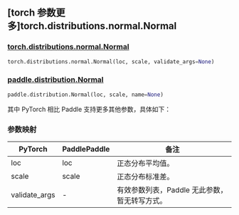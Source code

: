## [torch 参数更多]torch.distributions.normal.Normal

### [torch.distributions.normal.Normal](https://pytorch.org/docs/stable/distributions.html#torch.distributions.normal.Normal)

```python
torch.distributions.normal.Normal(loc, scale, validate_args=None)
```

### [paddle.distribution.Normal](https://www.paddlepaddle.org.cn/documentation/docs/zh/api/paddle/distribution/Normal_cn.html)

```python
paddle.distribution.Normal(loc, scale, name=None)
```

其中 PyTorch 相比 Paddle 支持更多其他参数，具体如下：

### 参数映射

| PyTorch       | PaddlePaddle | 备注                                          |
| ------------- | ------------ | --------------------------------------------- |
| loc           | loc          | 正态分布平均值。                              |
| scale         | scale        | 正态分布标准差。                              |
| validate_args | -            | 有效参数列表，Paddle 无此参数，暂无转写方式。 |
